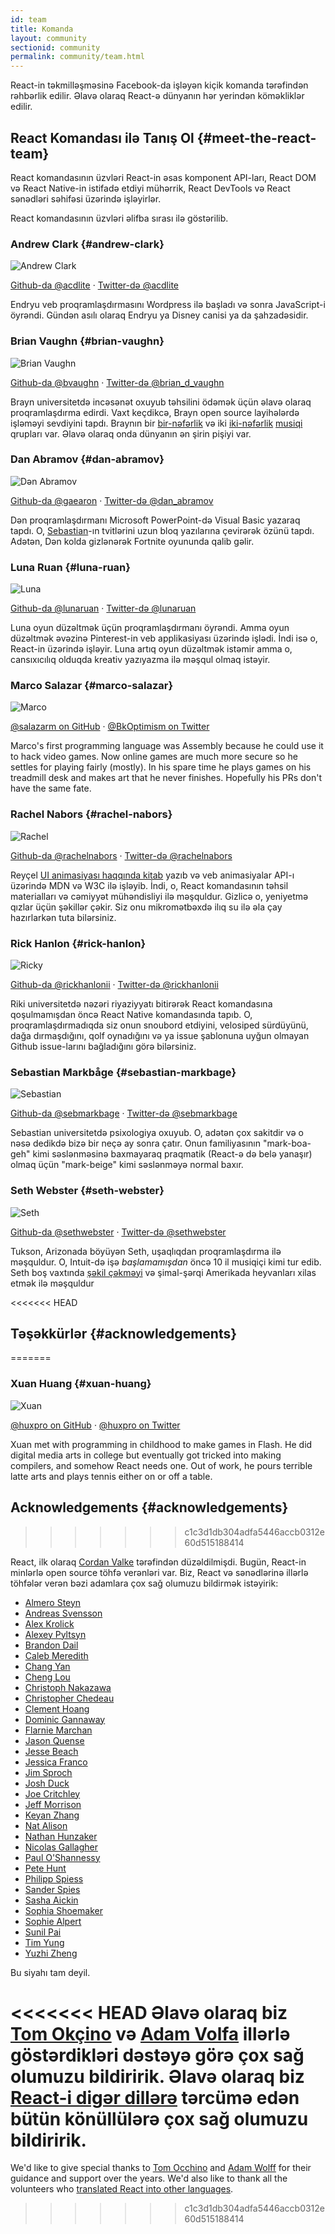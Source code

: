 ```yaml
---
id: team
title: Komanda
layout: community
sectionid: community
permalink: community/team.html
---
```


React-in təkmilləşməsinə Facebook-da işləyən kiçik komanda tərəfindən rəhbərlik edilir. Əlavə olaraq React-ə dünyanın hər yerindən köməkliklər edilir.

## React Komandası ilə Tanış Ol {#meet-the-react-team}

React komandasının üzvləri React-in əsas komponent API-ları, React DOM və React Native-in istifadə etdiyi mühərrik, React DevTools və React sənədləri səhifəsi üzərində işləyirlər.

React komandasının üzvləri əlifba sırası ilə göstərilib.

### Andrew Clark {#andrew-clark}

![Andrew Clark](../images/team/acdlite.jpg)

[Github-da @acdlite](https://github.com/acdlite) &middot; [Twitter-də @acdlite](https://twitter.com/acdlite)

Endryu veb proqramlaşdırmasını Wordpress ilə başladı və sonra JavaScript-i öyrəndi. Gündən asılı olaraq Endryu ya Disney canisi ya da şahzadəsidir.

### Brian Vaughn {#brian-vaughn}

![Brian Vaughn](../images/team/bvaughn.jpg)

[Github-da @bvaughn](https://github.com/bvaughn) &middot; [Twitter-də @brian\_d\_vaughn](https://twitter.com/brian_d_vaughn)

Brayn universitetdə incəsənət oxuyub təhsilini ödəmək üçün əlavə olaraq proqramlaşdırma edirdi. Vaxt keçdikcə, Brayn open source layihələrdə işləməyi sevdiyini tapdı. Braynın bir [bir-nəfərlik](https://soundcloud.com/brianvaughn/) və iki [iki-nəfərlik](https://soundcloud.com/pilotlessdrone) [musiqi](https://soundcloud.com/pinwurm) qrupları var. Əlavə olaraq onda dünyanın ən şirin pişiyi var.

### Dan Abramov {#dan-abramov}

![Dən Abramov](../images/team/gaearon.jpg)

[Github-da @gaearon](https://github.com/gaearon) &middot; [Twitter-də @dan_abramov](https://twitter.com/dan_abramov)

Dən proqramlaşdırmanı Microsoft PowerPoint-də Visual Basic yazaraq tapdı. O, [Sebastian](#sebastian-markbage)-ın tvitlərini uzun bloq yazılarına çevirərək özünü tapdı. Adətən, Dən kolda gizlənərək Fortnite oyununda qalib gəlir.

### Luna Ruan {#luna-ruan}

![Luna](../images/team/lunaruan.jpg)

[Github-da @lunaruan](https://github.com/lunaruan) &middot; [Twitter-də @lunaruan](https://twitter.com/lunaruan)

Luna oyun düzəltmək üçün proqramlaşdırmanı öyrəndi. Amma oyun düzəltmək əvəzinə Pinterest-in veb applikasiyası üzərində işlədi. İndi isə o, React-in üzərində işləyir. Luna artıq oyun düzəltmək istəmir amma o, cansıxıcılıq olduqda kreativ yazıyazma ilə məşqul olmaq istəyir.

### Marco Salazar {#marco-salazar}

![Marco](../images/team/salazarm.jpeg)

[@salazarm on GitHub](https://github.com/salazarm) &middot; [@BkOptimism on Twitter](https://twitter.com/BkOptimism)

Marco's first programming language was Assembly because he could use it to hack video games. Now online games are much more secure so he settles for playing fairly (mostly). In his spare time he plays games on his treadmill desk and makes art that he never finishes. Hopefully his PRs don't have the same fate.

### Rachel Nabors {#rachel-nabors}

![Rachel](../images/team/rnabors.jpg)

[Github-da @rachelnabors](https://github.com/rachelnabors) &middot; [Twitter-də @rachelnabors](https://twitter.com/rachelnabors)

Reyçel [UI animasiyası haqqında kitab](https://abookapart.com/products/animation-at-work) yazıb və veb animasiyalar API-ı üzərində MDN və W3C ilə işləyib. İndi, o, React komandasının təhsil materialları və cəmiyyət mühəndisliyi ilə məşquldur. Gizlicə o, yeniyetmə qızlar üçün şəkillər çəkir. Siz onu mikromətbəxdə ilıq su ilə əla çay hazırlarkən tuta bilərsiniz.

### Rick Hanlon {#rick-hanlon}

![Ricky](../images/team/rickhanlonii.jpg)

[Github-da @rickhanlonii](https://github.com/rickhanlonii) &middot; [Twitter-də @rickhanlonii](https://twitter.com/rickhanlonii)

Riki universitetdə nəzəri riyaziyyatı bitirərək React komandasına qoşulmamışdan öncə React Native komandasında tapıb. O, proqramlaşdırmadıqda siz onun snoubord etdiyini, velosiped sürdüyünü, dağa dırmaşdığını, qolf oynadığını və ya issue şablonuna uyğun olmayan Github issue-larını bağladığını görə bilərsiniz.

### Sebastian Markbåge {#sebastian-markbage}

![Sebastian](../images/team/sebmarkbage.jpg)

[Github-da @sebmarkbage](https://github.com/sebmarkbage) &middot; [Twitter-də @sebmarkbage](https://twitter.com/sebmarkbage)

Sebastian universitetdə psixologiya oxuyub. O, adətən çox sakitdir və o nəsə dedikdə bizə bir neçə ay sonra çatır. Onun familiyasının "mark-boa-geh" kimi səslənməsinə baxmayaraq praqmatik (React-ə də belə yanaşır) olmaq üçün "mark-beige" kimi səslənməyə normal baxır.

### Seth Webster {#seth-webster}

![Seth](../images/team/sethwebster.jpg)

[Github-da @sethwebster](https://github.com/sethwebster) &middot; [Twitter-də @sethwebster](https://twitter.com/sethwebster)

Tukson, Arizonada böyüyən Seth, uşaqlıqdan proqramlaşdırma ilə məşquldur. O, Intuit-də işə *başlamamışdan* öncə 10 il musiqiçi kimi tur edib. Seth boş vaxtında [şəkil çəkməyi](https://www.sethwebster.com) və şimal-şərqi Amerikada heyvanları xilas etmək ilə məşquldur

<<<<<<< HEAD
## Təşəkkürlər {#acknowledgements}
=======
### Xuan Huang {#xuan-huang}

![Xuan](../images/team/huxpro.jpg)

[@huxpro on GitHub](https://github.com/huxpro) &middot; [@huxpro on Twitter](https://twitter.com/huxpro)

Xuan met with programming in childhood to make games in Flash. He did digital media arts in college but eventually got tricked into making compilers, and somehow React needs one. Out of work, he pours terrible latte arts and plays tennis either on or off a table.

## Acknowledgements {#acknowledgements}
>>>>>>> c1c3d1db304adfa5446accb0312e60d515188414

React, ilk olaraq [Cordan Valke](https://github.com/jordwalke) tərəfindən düzəldilmişdi. Bugün, React-in minlərlə open source töhfə verənləri var. Biz, React və sənədlərinə illərlə töhfələr verən bəzi adamlara çox sağ olumuzu bildirmək istəyirik:

* [Almero Steyn](https://github.com/AlmeroSteyn)
* [Andreas Svensson](https://github.com/syranide)
* [Alex Krolick](https://github.com/alexkrolick)
* [Alexey Pyltsyn](https://github.com/lex111)
* [Brandon Dail](https://github.com/aweary)
* [Caleb Meredith](https://github.com/calebmer)
* [Chang Yan](https://github.com/cyan33)
* [Cheng Lou](https://github.com/chenglou)
* [Christoph Nakazawa](https://github.com/cpojer)
* [Christopher Chedeau](https://github.com/vjeux)
* [Clement Hoang](https://github.com/clemmy)
* [Dominic Gannaway](https://github.com/trueadm)
* [Flarnie Marchan](https://github.com/flarnie)
* [Jason Quense](https://github.com/jquense)
* [Jesse Beach](https://github.com/jessebeach)
* [Jessica Franco](https://github.com/Jessidhia)
* [Jim Sproch](https://github.com/jimfb)
* [Josh Duck](https://github.com/joshduck)
* [Joe Critchley](https://github.com/joecritch)
* [Jeff Morrison](https://github.com/jeffmo)
* [Keyan Zhang](https://github.com/keyz)
* [Nat Alison](https://github.com/tesseralis)
* [Nathan Hunzaker](https://github.com/nhunzaker)
* [Nicolas Gallagher](https://github.com/necolas)
* [Paul O'Shannessy](https://github.com/zpao)
* [Pete Hunt](https://github.com/petehunt)
* [Philipp Spiess](https://github.com/philipp-spiess)
* [Sander Spies](https://github.com/sanderspies)
* [Sasha Aickin](https://github.com/aickin)
* [Sophia Shoemaker](https://github.com/mrscobbler)
* [Sophie Alpert](https://github.com/sophiebits)
* [Sunil Pai](https://github.com/threepointone)
* [Tim Yung](https://github.com/yungsters)
* [Yuzhi Zheng](https://github.com/yuzhi)

Bu siyahı tam deyil.

<<<<<<< HEAD
Əlavə olaraq biz [Tom Okçino](https://github.com/tomocchino) və [Adam Volfa](https://github.com/wolffiex) illərlə göstərdikləri dəstəyə görə çox sağ olumuzu bildiririk. Əlavə olaraq biz [React-i digər dillərə](https://isreacttranslatedyet.com/) tərcümə edən bütün könüllülərə çox sağ olumuzu bildiririk.
=======
We'd like to give special thanks to [Tom Occhino](https://github.com/tomocchino) and [Adam Wolff](https://github.com/wolffiex) for their guidance and support over the years. We'd also like to thank all the volunteers who [translated React into other languages](https://translations.reactjs.org/).
>>>>>>> c1c3d1db304adfa5446accb0312e60d515188414
